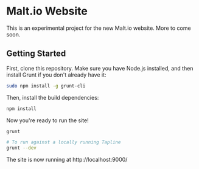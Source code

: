 Malt.io Website
===============
This is an experimental project for the new Malt.io website. More to come soon.

Getting Started
---------------
First, clone this repository. Make sure you have Node.js installed, and then install Grunt if you don't already have it:

```bash
sudo npm install -g grunt-cli
```

Then, install the build dependencies:

```bash
npm install
```

Now you're ready to run the site!

```bash
grunt

# To run against a locally running Tapline
grunt --dev
```

The site is now running at http://localhost:9000/
